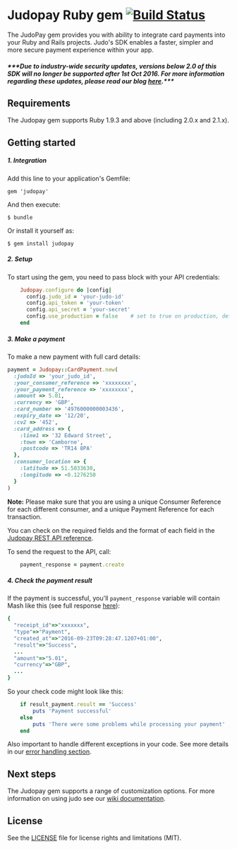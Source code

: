 # Judopay Ruby gem [![Build Status](https://travis-ci.org/JudoPay/Judo-Ruby.svg?branch=master)](https://travis-ci.org/JudoPay/Judo-Ruby)
The JudoPay gem provides you with ability to integrate card payments into your Ruby and Rails projects. Judo's SDK enables a faster, simpler and more secure payment experience within your app.
##### **\*\*\*Due to industry-wide security updates, versions below 2.0 of this SDK will no longer be supported after 1st Oct 2016. For more information regarding these updates, please read our blog [here](http://hub.judopay.com/pci31-security-updates/).*****

## Requirements
The Judopay gem supports Ruby 1.9.3 and above (including 2.0.x and 2.1.x).

## Getting started
##### 1. Integration
Add this line to your application's Gemfile:

	gem 'judopay'

And then execute:

	$ bundle

Or install it yourself as:

	$ gem install judopay

##### 2. Setup
To start using the gem, you need to pass block with your API credentials:
```ruby
	Judopay.configure do |config|
	  config.judo_id = 'your-judo-id'
	  config.api_token = 'your-token'
	  config.api_secret = 'your-secret'
	  config.use_production = false    # set to true on production, defaults to false which is the sandbox
	end
```

##### 3. Make a payment
To make a new payment with full card details:
```ruby
payment = Judopay::CardPayment.new(
  :judoId => 'your_judo_id',
  :your_consumer_reference => 'xxxxxxxx',
  :your_payment_reference => 'xxxxxxxx',
  :amount => 5.01,
  :currency => 'GBP',
  :card_number => '4976000000003436',
  :expiry_date => '12/20',
  :cv2 => '452',
  :card_address => {
    :line1 => '32 Edward Street',
    :town => 'Camborne',
    :postcode => 'TR14 8PA'
  },
  :consumer_location => {
    :latitude => 51.5033630,
    :longitude => -0.1276250
  }
)
```
**Note:** Please make sure that you are using a unique Consumer Reference for each different consumer, and a unique Payment Reference for each transaction.

You can check on the required fields and the format of each field in the [Judopay REST API reference](https://www.judopay.com/docs/version-52/api/restful-api/#post-card-payment).

To send the request to the API, call:
```ruby
    payment_response = payment.create
```

##### 4. Check the payment result
If the payment is successful, you'll `payment_response` variable will contain Mash like this (see full response [here](https://www.judopay.com/docs/v5/api-reference/restful-api/#post-card-payment)):
```ruby
{
  "receipt_id"=>"xxxxxxx",
  "type"=>"Payment",
  "created_at"=>"2016-09-23T09:28:47.1207+01:00",
  "result"=>"Success",
  ...
  "amount"=>"5.01",
  "currency"=>"GBP",
  ...
}
```
So your check code might look like this:
```ruby
    if result_payment.result == 'Success'
        puts 'Payment successful'
    else
        puts 'There were some problems while processing your payment'
    end
```

Also important to handle different exceptions in your code. See more details in our [error handling section](https://github.com/JudoPay/RubySdk/wiki/Error-handling). 

## Next steps
The Judopay gem supports a range of customization options. For more information on using judo see our [wiki documentation](https://github.com/JudoPay/RubySdk/wiki). 

## License
See the [LICENSE](https://github.com/JudoPay/RubySdk/blob/master/LICENSE.txt) file for license rights and limitations (MIT).
